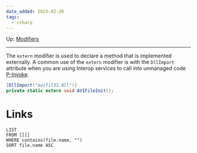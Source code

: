 ```yaml
---
date_added: 2025-02-20
tags:
  - csharp
---
```

Up: [Modifiers](Modifiers.md)
___
 The `extern` modifier is used to declare a method that is implemented externally. A common use of the `extern` modifier is with the `DllImport` attribute when you are using Interop services to call into unmanaged code [P-Invoke](P-Invoke.md).
```cs
[DllImport("avifil32.dll")]
private static extern void AVIFileInit();
```
# Links
```dataview
LIST
FROM [[]]
WHERE contains(file.name, "")
SORT file.name ASC
```
